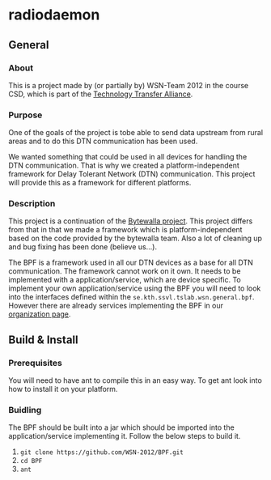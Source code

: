 # radiodaemon

## General
### About
This is a project made by (or partially by) WSN-Team 2012 in the course CSD, which is part of the [Technology Transfer Alliance](http://ttaportal.org/).
### Purpose
One of the goals of the project is tobe able to send data upstream from rural areas and to do this DTN communication has been used.

We wanted something that could be used in all devices for handling the DTN communication. That is why we created a platform-independent framework for Delay Tolerant Network (DTN) communication. This project will provide this as a framework for different platforms. 
### Description
This project is a continuation of the [Bytewalla project](https://code.google.com/p/dtn-bytewalla/). This project differs from that in that we made a framework which is platform-independent based on the code provided by the bytewalla team. Also a lot of cleaning up and bug fixing has been done (believe us...).

The BPF is a framework used in all our DTN devices as a base for all DTN communication. The framework cannot work on it own. It needs to be implemented with a application/service, which are device specific. To implement your own application/service using the BPF you will need to look into the interfaces defined within the `se.kth.ssvl.tslab.wsn.general.bpf`. However there are already services implementing the BPF in our [organization page](https://github.com/WSN-2012).


## Build & Install

### Prerequisites
You will need to have ant to compile this in an easy way. To get ant look into how to install it on your platform.

### Buidling
The BPF should be built into a jar which should be imported into the application/service implementing it. 
Follow the below steps to build it.

1.  `git clone https://github.com/WSN-2012/BPF.git`
2.  `cd BPF`
3.  `ant`
